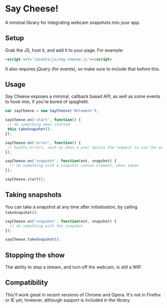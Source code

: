 Say Cheese!
===========
A minimal library for integrating webcam snapshots into your app.

Setup
-----
Grab the JS, host it, and add it to your page. For example:

```html
<script src='/assets/js/say-cheese.js'></script>
```

It also requires jQuery (for events), so make sure to include that before this.

Usage
-----

Say Cheese exposes a minimal, callback based API, as well as some
events to hook into, if you're bored of spaghetti.

```javascript
var sayCheese = new SayCheese('#element');

sayCheese.on('start', function() {
 // do something when started
 this.takeSnapshot();
});

sayCheese.on('error', function() {
 // handle errors, such as when a user denies the request to use the webcam
});

sayCheese.on('snapshot', function(evt, snapshot) {
  // do something with a snapshot canvas element, when taken
});

sayCheese.start();
```

Taking snapshots
----------------

You can take a snapshot at any time after initialisation, by calling
`takeSnapshot()`:

```javascript
sayCheese.on('snapshot', function(evt, snapshot) {
  // do something with the snapshot
});

sayCheese.takeSnapshot();
```

Stopping the show
-----------------

The ability to stop a stream, and turn off the webcam, is still a WIP.

Compatibility
-------------

This'll work great in recent versions of Chrome and Opera. It's not in
Firefox or IE yet, however, although support is included in the
library.
